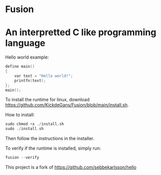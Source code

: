 # Fusion

# An interpretted C like programming language


Hello world example:
```C
define main()
{
    var text = "Hello world!";
    printfn(text);
};
main();
```
To install the runtime for linux, download https://github.com/KickdeGans/Fusion/blob/main/install.sh.

How to install:
```C
sudo chmod +x ./install.sh
sudo ./install.sh
```
Then follow the instructions in the installer.

To verify if the runtime is installed, simply run:
```C
fusion --verify
```

This project is a fork of https://github.com/sebbekarlsson/hello
